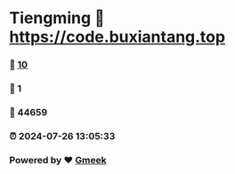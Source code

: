 # Tiengming :link: https://code.buxiantang.top 
### :page_facing_up: [10](https://code.buxiantang.top/tag.html) 
### :speech_balloon: 1 
### :hibiscus: 44659 
### :alarm_clock: 2024-07-26 13:05:33 
### Powered by :heart: [Gmeek](https://github.com/Meekdai/Gmeek)
